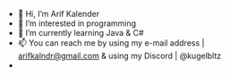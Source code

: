 - 👋 Hi, I’m Arif Kalender
- 👀 I’m interested in programming
- 🌱 I’m currently learning Java & C#
- 📫 You can reach me by using my e-mail address | arifkalndr@gmail.com & using my Discord | @kugelbltz
- 

